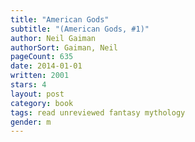 ```yaml
---
title: "American Gods"
subtitle: "(American Gods, #1)"
author: Neil Gaiman
authorSort: Gaiman, Neil
pageCount: 635
date: 2014-01-01
written: 2001
stars: 4
layout: post
category: book
tags: read unreviewed fantasy mythology
gender: m
---
```

